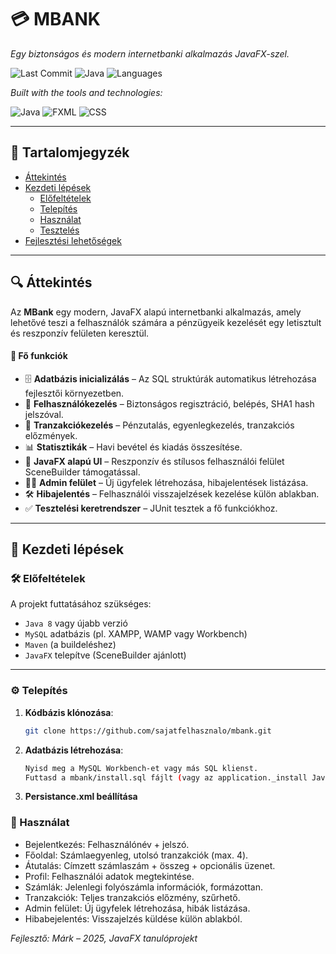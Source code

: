 # 💳 MBANK

_Egy biztonságos és modern internetbanki alkalmazás JavaFX-szel._

![Last Commit](https://img.shields.io/github/last-commit/your-username/mbank)
![Java](https://img.shields.io/badge/java-71.7%25-blue)
![Languages](https://img.shields.io/badge/languages-2-blue)

_Built with the tools and technologies:_

![Java](https://img.shields.io/badge/-Java-blue?style=for-the-badge&logo=java)
![FXML](https://img.shields.io/badge/-FXML-informational?style=for-the-badge)
![CSS](https://img.shields.io/badge/-CSS-purple?style=for-the-badge)

---

## 🧭 Tartalomjegyzék

- [Áttekintés](#áttekintés)
- [Kezdeti lépések](#kezdeti-lépések)
  - [Előfeltételek](#előfeltételek)
  - [Telepítés](#telepítés)
  - [Használat](#használat)
  - [Tesztelés](#tesztelés)
- [Fejlesztési lehetőségek](#fejlesztési-lehetőségek)

---

## 🔍 Áttekintés

Az **MBank** egy modern, JavaFX alapú internetbanki alkalmazás, amely lehetővé teszi a felhasználók számára a pénzügyeik kezelését egy letisztult és reszponzív felületen keresztül.  

#### 🎯 Fő funkciók

- 🗄️ **Adatbázis inicializálás** – Az SQL struktúrák automatikus létrehozása fejlesztői környezetben.
- 🔐 **Felhasználókezelés** – Biztonságos regisztráció, belépés, SHA1 hash jelszóval.
- 💸 **Tranzakciókezelés** – Pénzutalás, egyenlegkezelés, tranzakciós előzmények.
- 📊 **Statisztikák** – Havi bevétel és kiadás összesítése.
- 🎨 **JavaFX alapú UI** – Reszponzív és stílusos felhasználói felület SceneBuilder támogatással.
- 🧑‍💼 **Admin felület** – Új ügyfelek létrehozása, hibajelentések listázása.
- 🛠️ **Hibajelentés** – Felhasználói visszajelzések kezelése külön ablakban.
- ✅ **Tesztelési keretrendszer** – JUnit tesztek a fő funkciókhoz.

---

## 🚀 Kezdeti lépések

### 🛠️ Előfeltételek

A projekt futtatásához szükséges:

- `Java 8` vagy újabb verzió
- `MySQL` adatbázis (pl. XAMPP, WAMP vagy Workbench)
- `Maven` (a buildeléshez)
- `JavaFX` telepítve (SceneBuilder ajánlott)

---

### ⚙️ Telepítés

1. **Kódbázis klónozása**:
   ```bash
   git clone https://github.com/sajatfelhasznalo/mbank.git
2. **Adatbázis létrehozása**:
   ```bash
   Nyisd meg a MySQL Workbench-et vagy más SQL klienst.
   Futtasd a mbank/install.sql fájlt (vagy az application._install Java osztályt), amely automatikusan létrehozza az összes táblát és kapcsolatot.
3. **Persistance.xml beállítása**

### 🧪 Használat  
- Bejelentkezés: Felhasználónév + jelszó.
- Főoldal: Számlaegyenleg, utolsó tranzakciók (max. 4).
- Átutalás: Címzett számlaszám + összeg + opcionális üzenet.
- Profil: Felhasználói adatok megtekintése.
- Számlák: Jelenlegi folyószámla információk, formázottan.
- Tranzakciók: Teljes tranzakciós előzmény, szűrhető.
- Admin felület: Új ügyfelek létrehozása, hibák listázása.
- Hibabejelentés: Visszajelzés küldése külön ablakból.

*Fejlesztő: Márk – 2025, JavaFX tanulóprojekt*

   
